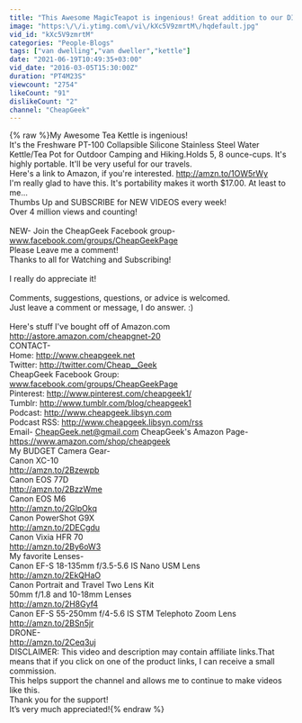 ```yaml
---
title: "This Awesome MagicTeapot is ingenious! Great addition to our DIY Campervan."
image: "https:\/\/i.ytimg.com\/vi\/kXc5V9zmrtM\/hqdefault.jpg"
vid_id: "kXc5V9zmrtM"
categories: "People-Blogs"
tags: ["van dwelling","van dweller","kettle"]
date: "2021-06-19T10:49:35+03:00"
vid_date: "2016-03-05T15:30:00Z"
duration: "PT4M23S"
viewcount: "2754"
likeCount: "91"
dislikeCount: "2"
channel: "CheapGeek"
---
```

{% raw %}My Awesome Tea Kettle is ingenious! <br />It's the Freshware PT-100 Collapsible Silicone Stainless Steel Water Kettle/Tea Pot for Outdoor Camping and Hiking.Holds 5, 8 ounce-cups. It's highly portable. It'll be very useful for our travels.<br />Here's a link to Amazon, if you're interested. <a rel="nofollow" target="blank" href="http://amzn.to/1OW5rWy">http://amzn.to/1OW5rWy</a><br />I'm really glad to have this. It's portability makes it worth $17.00. At least to me...<br />Thumbs Up and SUBSCRIBE for NEW VIDEOS every week! <br />Over 4 million views and counting!<br /><br />NEW- Join the CheapGeek Facebook group-<br />www.facebook.com/groups/CheapGeekPage<br />Please Leave me a comment!<br />Thanks to all for Watching and Subscribing! <br /><br />I really do appreciate it!<br /><br />Comments, suggestions, questions, or advice is welcomed.<br />Just leave a comment or message, I do answer. :)<br /><br />Here's stuff I've bought off of Amazon.com<br /><a rel="nofollow" target="blank" href="http://astore.amazon.com/cheapgnet-20">http://astore.amazon.com/cheapgnet-20</a><br />CONTACT-<br />Home: <a rel="nofollow" target="blank" href="http://www.cheapgeek.net">http://www.cheapgeek.net</a><br />Twitter: <a rel="nofollow" target="blank" href="http://twitter.com/Cheap__Geek">http://twitter.com/Cheap__Geek</a><br />CheapGeek Facebook Group:<br />www.facebook.com/groups/CheapGeekPage<br />Pinterest: <a rel="nofollow" target="blank" href="http://www.pinterest.com/cheapgeek1/">http://www.pinterest.com/cheapgeek1/</a><br />Tumblr: <a rel="nofollow" target="blank" href="http://www.tumblr.com/blog/cheapgeek1">http://www.tumblr.com/blog/cheapgeek1</a><br />Podcast: <a rel="nofollow" target="blank" href="http://www.cheapgeek.libsyn.com">http://www.cheapgeek.libsyn.com</a><br />Podcast RSS: <a rel="nofollow" target="blank" href="http://www.cheapgeek.libsyn.com/rss">http://www.cheapgeek.libsyn.com/rss</a><br />Email- CheapGeek.net@gmail.com CheapGeek's Amazon Page-<br /><a rel="nofollow" target="blank" href="https://www.amazon.com/shop/cheapgeek">https://www.amazon.com/shop/cheapgeek</a><br />My BUDGET Camera Gear-<br />Canon XC-10<br /><a rel="nofollow" target="blank" href="http://amzn.to/2Bzewpb">http://amzn.to/2Bzewpb</a><br />Canon EOS 77D<br /><a rel="nofollow" target="blank" href="http://amzn.to/2BzzWme">http://amzn.to/2BzzWme</a> <br />Canon EOS M6<br /><a rel="nofollow" target="blank" href="http://amzn.to/2GlpOkq">http://amzn.to/2GlpOkq</a><br />Canon PowerShot G9X<br /><a rel="nofollow" target="blank" href="http://amzn.to/2DECgdu">http://amzn.to/2DECgdu</a><br />Canon Vixia HFR 70<br /><a rel="nofollow" target="blank" href="http://amzn.to/2By6oW3">http://amzn.to/2By6oW3</a><br />My favorite Lenses-<br />Canon EF-S 18-135mm f/3.5-5.6 IS Nano USM Lens<br /><a rel="nofollow" target="blank" href="http://amzn.to/2EkQHaO">http://amzn.to/2EkQHaO</a><br />Canon Portrait and Travel Two Lens Kit<br />50mm f/1.8 and 10-18mm Lenses<br /><a rel="nofollow" target="blank" href="http://amzn.to/2H8Gyf4">http://amzn.to/2H8Gyf4</a><br />Canon EF-S 55-250mm f/4-5.6 IS STM Telephoto Zoom Lens<br /><a rel="nofollow" target="blank" href="http://amzn.to/2BSn5jr">http://amzn.to/2BSn5jr</a>  <br />DRONE-<br /><a rel="nofollow" target="blank" href="http://amzn.to/2Ceq3uj">http://amzn.to/2Ceq3uj</a><br />DISCLAIMER: This video and description may contain affiliate links.That means that if you click on one of the product links, I can receive a small commission. <br />This helps support the channel and allows me to continue to make videos like this. <br />Thank you for the support! <br />It’s very much appreciated!{% endraw %}
